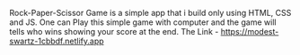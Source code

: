 Rock-Paper-Scissor Game is a simple app that i build only using HTML, CSS and JS. 
One can Play this simple game with computer and the game will tells who wins showing your score at the end.
The Link - https://modest-swartz-1cbbdf.netlify.app
